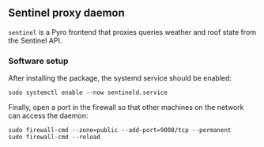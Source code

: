 ## Sentinel proxy daemon

`sentinel` is a Pyro frontend that proxies queries weather and roof state from the Sentinel API.

### Software setup
After installing the package, the systemd service should be enabled:
```
sudo systemctl enable --now sentineld.service
```

Finally, open a port in the firewall so that other machines on the network can access the daemon:
```
sudo firewall-cmd --zone=public --add-port=9008/tcp --permanent
sudo firewall-cmd --reload
```
